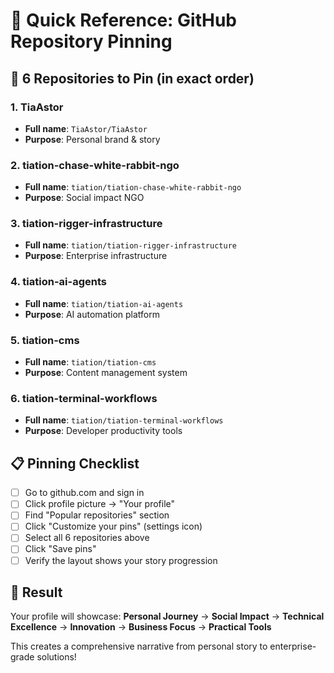 # 📌 Quick Reference: GitHub Repository Pinning

## **🎯 6 Repositories to Pin** (in exact order)

### **1. TiaAstor** 
- **Full name**: `TiaAstor/TiaAstor`
- **Purpose**: Personal brand & story

### **2. tiation-chase-white-rabbit-ngo**
- **Full name**: `tiation/tiation-chase-white-rabbit-ngo`
- **Purpose**: Social impact NGO

### **3. tiation-rigger-infrastructure**
- **Full name**: `tiation/tiation-rigger-infrastructure`
- **Purpose**: Enterprise infrastructure

### **4. tiation-ai-agents**
- **Full name**: `tiation/tiation-ai-agents`
- **Purpose**: AI automation platform

### **5. tiation-cms**
- **Full name**: `tiation/tiation-cms`
- **Purpose**: Content management system

### **6. tiation-terminal-workflows**
- **Full name**: `tiation/tiation-terminal-workflows`
- **Purpose**: Developer productivity tools

## **📋 Pinning Checklist**

- [ ] Go to github.com and sign in
- [ ] Click profile picture → "Your profile"
- [ ] Find "Popular repositories" section
- [ ] Click "Customize your pins" (settings icon)
- [ ] Select all 6 repositories above
- [ ] Click "Save pins"
- [ ] Verify the layout shows your story progression

## **🚀 Result**
Your profile will showcase:
**Personal Journey** → **Social Impact** → **Technical Excellence** → **Innovation** → **Business Focus** → **Practical Tools**

This creates a comprehensive narrative from personal story to enterprise-grade solutions!
